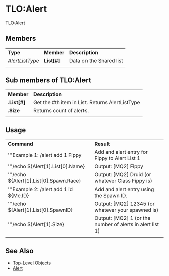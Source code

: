 # TLO:Alert

TLO:Alert

## Members

|  |  |  |
| :--- | :--- | :--- |
| **Type** | **Member** | **Description** |
| [_AlertListType_](../data-types/datatype-alertlisttype.md) | **List\[\#\]** | Data on the Shared list |
|  |  |  |

## Sub members of TLO:Alert

|  |  |
| :--- | :--- |
| **Member** | **Description** |
| **.List\[\#\]** | Get the \#th item in List. Returns AlertListType |
| **.Size** | Returns count of alerts. |
|  |  |

## Usage

|  |  |
| :--- | :--- |
| **Command** | **Result** |
| '''Example 1: /alert add 1 Fippy | Add and alert entry for Fippy to Alert List 1 |
| '''/echo ${Alert\[1\].List\[0\].Name} | Output: \[MQ2\] Fippy |
| '''/echo ${Alert\[1\].List\[0\].Spawn.Race} | Output: \[MQ2\] Druid \(or whatever Class Fippy is\) |
| '''Example 2: /alert add 1 id ${Me.ID} | Add and alert entry using the Spawn ID. |
| '''/echo ${Alert\[1\].List\[0\].SpawnID} | Output: \[MQ2\] 12345 \(or whatever your spawned is\) |
| '''/echo ${Alert\[1\].Size} | Output: \[MQ2\] 1 \(or the number of alerts in alert list 1\) |
|  |  |

## See Also

* [Top-Level Objects](./)
* [Alert](../../commands/slash-commands/alert.md)


